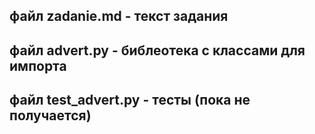 ## файл zadanie.md - текст задания
## файл advert.py - библеотека с классами для импорта
## файл test_advert.py - тесты (пока не получается)
